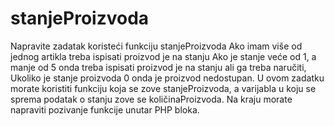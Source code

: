 # stanjeProizvoda
Napravite zadatak koristeći funkciju stanjeProizvoda
Ako imam više od jednog artikla treba ispisati proizvod je na stanju
Ako je stanje veće od 1, a manje od 5 onda treba ispisati proizvod je na stanju ali ga treba naručiti, 
Ukoliko je stanje proizvoda 0 onda je proizvod nedostupan.
U ovom zadatku morate koristiti funkciju koja se zove stanjeProizvoda, a varijabla u koju se sprema podatak o stanju zove se količinaProizvoda.
Na kraju morate napraviti pozivanje funkcije unutar PHP bloka.
